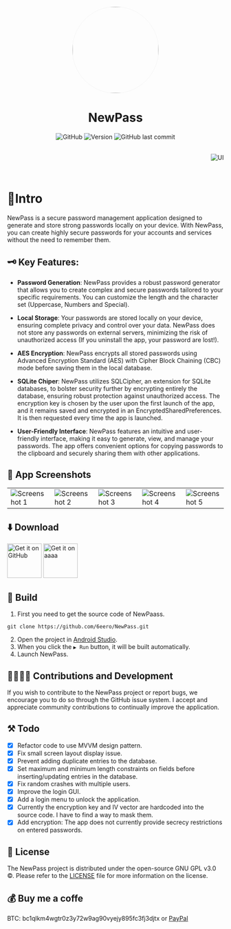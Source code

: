 <div align="center">
    <img width="200" height="200" style="display: block; border: 1px solid #f5f5f5; border-radius: 9999px;" src="https://github.com/6eero/NewPass/assets/114809573/77aeeea8-5440-433b-8621-2a5b54173896">
</div>

<div align="center">
    <h1>NewPass</h1>
</div>

<div align="center">
    <img alt="GitHub" src="https://img.shields.io/github/license/Ashinch/ReadYou?color=D0BCFF&style=flat-square">
    <img alt="Version" src="https://img.shields.io/github/v/release/6eero/NewPass?color=D0BCFF&label=version&style=flat-square">
    <img alt="GitHub last commit" src="https://img.shields.io/github/last-commit/6eero/NewPass?color=D0BCFF&style=flat-square">
</div>

<br>

<p align="right">
   <img src="https://github.com/6eero/NewPass/assets/114809573/72a2d172-8b44-4bf9-bc70-573284ea1e1a" title="UI">
</p>

<br>

# 📍Intro
NewPass is a secure password management application designed to generate and store strong passwords locally on your device. With NewPass, you can create highly secure passwords for your accounts and services without the need to remember them.


## 🗝️ Key Features:
- **Password Generation**: NewPass provides a robust password generator that allows you to create complex and secure passwords tailored to your specific requirements. You can customize the length and the character set (Uppercase, Numbers and Special).

- **Local Storage**: Your passwords are stored locally on your device, ensuring complete privacy and control over your data. NewPass does not store any passwords on external servers, minimizing the risk of unauthorized access (If you uninstall the app, your password are lost!).

- **AES Encryption**: NewPass encrypts all stored passwords using Advanced Encryption Standard (AES) with Cipher Block Chaining (CBC) mode before saving them in the local database.

- **SQLite Chiper**: NewPass utilizes SQLCipher, an extension for SQLite databases, to bolster security further by encrypting entirely the database, ensuring robust protection against unauthorized access. The encryption key is chosen by the user upon the first launch of the app, and it remains saved and encrypted in an EncryptedSharedPreferences. It is then requested every time the app is launched. 

- **User-Friendly Interface**: NewPass features an intuitive and user-friendly interface, making it easy to generate, view, and manage your passwords. The app offers convenient options for copying passwords to the clipboard and securely sharing them with other applications.

## 📸 App Screenshots
<table>
  <tr>
    <td><img src="https://github.com/6eero/NewPass/assets/114809573/17e31b41-2da1-455e-940b-ab41342ecb93" alt="Screenshot 1"></td>
    <td><img src="https://github.com/6eero/NewPass/assets/114809573/638a1b08-3fe4-46d0-82c8-7e1ed29c3082" alt="Screenshot 2"></td>
    <td><img src="https://github.com/6eero/NewPass/assets/114809573/b07d9717-65a3-4c2a-bb8f-ecaf7d94516f" alt="Screenshot 3"></td>
    <td><img src="https://github.com/6eero/NewPass/assets/114809573/2751be07-78ab-4854-b929-bfcf20a98d91" alt="Screenshot 4"></td>
    <td><img src="https://github.com/6eero/NewPass/assets/114809573/14c5866e-a251-42f6-9560-dafcacab0f14" alt="Screenshot 5"></td>
  </tr>
</table>

## ⬇️ Download 
[<img src="https://s1.ax1x.com/2023/01/12/pSu1a36.png" alt="Get it on GitHub" height="80">](https://github.com/6eero/NewPass/releases)
[<img src="https://github.com/6eero/NewPass/assets/114809573/113b2ce8-fd57-490e-bce0-9db1e55f52ba" alt="Get it on aaaa" height="80">](https://apt.izzysoft.de/fdroid/index/apk/com.gero.newpass/)


## 🧱 Build
1. First you need to get the source code of NewPaass.
```
git clone https://github.com/6eero/NewPass.git
```
2. Open the project in [Android Studio](https://developer.android.com/studio).
3. When you click the `▶ Run` button, it will be built automatically.
4. Launch NewPass.

## 🫱🏻‍🫲🏼 Contributions and Development
If you wish to contribute to the NewPass project or report bugs, we encourage you to do so through the GitHub issue system. I accept and appreciate community contributions to continually improve the application.

## ⚒️ Todo
- [x] Refactor code to use MVVM design pattern.
- [x] Fix small screen layout display issue.
- [x] Prevent adding duplicate entries to the database.
- [x] Set maximum and minimum length constraints on fields before inserting/updating entries in the database.
- [x] Fix random crashes with multiple users.
- [x] Improve the login GUI.
- [x] Add a login menu to unlock the application.
- [x] Currently the encryption key and IV vector are hardcoded into the source code. I have to find a way to mask them.
- [x] Add encryption: The app does not currently provide secrecy restrictions on entered passwords.

## 📜 License
The NewPass project is distributed under the open-source GNU GPL v3.0 ©. Please refer to the [LICENSE](https://github.com/6eero/NewPass/blob/master/LICENSE) file for more information on the license.

## 💰 Buy me a coffe
BTC: bc1qlkm4wgtr0z3y72w9ag90vyejy895fc3fj3djtx or [PayPal](https://www.paypal.com/paypalme/geeero)
